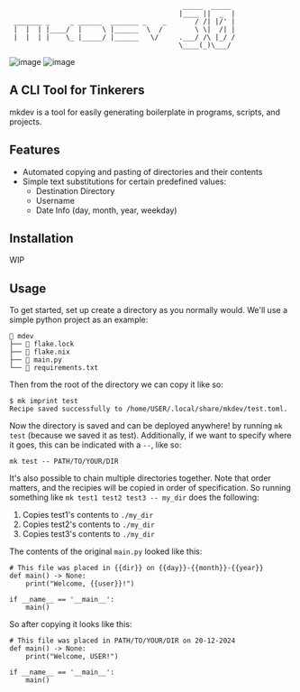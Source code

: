 ```
                                           _____  _____ 
                                          |____ ||  _  |
 _______ _     _ ______  _______ _    _       / /| |/' |
 |  |  | |____/  |     \ |______  \  /        \ \|  /| |
 |  |  | |    \_ |_____/ |______   \/     .___/ /\ |_/ /
                                          \____(_)\___/ 
```
![image](https://img.shields.io/badge/release-3.0.0-orange)
![image](https://img.shields.io/badge/license-MIT_License-orange)

A CLI Tool for Tinkerers
------------------------
mkdev is a tool for easily generating boilerplate in programs,
scripts, and projects.

Features
--------
- Automated copying and pasting of directories and their contents
- Simple text substitutions for certain predefined values:
  - Destination Directory
  - Username
  - Date Info (day, month, year, weekday)

Installation
------------
WIP

Usage
-----
To get started, set up create a directory as you normally would.
We'll use a simple python project as an example:
```
📂 mdev
├── 📄 flake.lock
├── 📄 flake.nix
├── 📄 main.py
└── 📄 requirements.txt
```
Then from the root of the directory we can copy it like so:
```
$ mk imprint test
Recipe saved successfully to /home/USER/.local/share/mkdev/test.toml.
```
Now the directory is saved and can be deployed anywhere! by running `mk test`
(because we saved it as test). 
Additionally, if we want to specify where it goes, this can be indicated with a `--`,
like so:
```
mk test -- PATH/TO/YOUR/DIR
```
It's also possible to chain multiple directories together. Note that order matters,
and the recipies will be copied in order of specification. So running something like
`mk test1 test2 test3 -- my_dir` does the following:
1) Copies test1's contents to `./my_dir`
2) Copies test2's contents to `./my_dir`
3) Copies test3's contents to `./my_dir`

The contents of the original `main.py` looked like this:
```
# This file was placed in {{dir}} on {{day}}-{{month}}-{{year}}
def main() -> None:
    print("Welcome, {{user}}!")

if __name__ == '__main__':
    main()
```
So after copying it looks like this:
```
# This file was placed in PATH/TO/YOUR/DIR on 20-12-2024
def main() -> None:
    print("Welcome, USER!")

if __name__ == '__main__':
    main()
```

